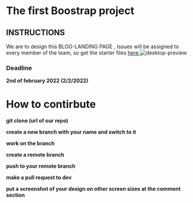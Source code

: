 # The first Boostrap project

## INSTRUCTIONS

We are to design this BLOG-LANDING PAGE , Issues will be assigned to every member of the team, so get the starter files [ here ]( https://drive.google.com/drive/folders/1AjZxrS-f_ypcDDkSjr8JpVQrNinEQP8j?usp=sharing "project1 starter files") ![desktop-preview](https://user-images.githubusercontent.com/80168865/150504752-0d0e46b0-994c-49ab-b640-fb37140d443c.jpg)

### Deadline
**2nd of february 2022 (2/2/2022)**



# How to contirbute

**git clone (url of our repo)**

**create a new branch with your name and switch to it**

**work on the branch**

**create a remote branch**

**push to your remote branch**

**make a pull request to dev**

**put a screenshot of your design on other screen sizes at the comment section**
